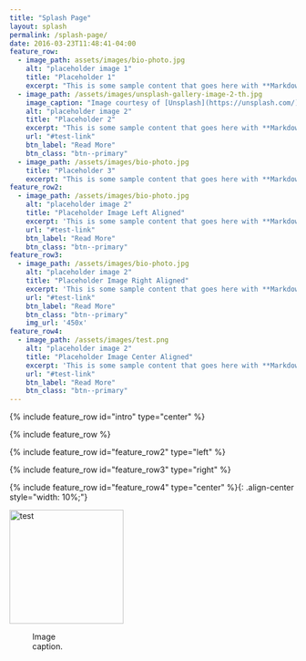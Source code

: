 ```yaml
---
title: "Splash Page"
layout: splash
permalink: /splash-page/
date: 2016-03-23T11:48:41-04:00
feature_row:
  - image_path: assets/images/bio-photo.jpg
    alt: "placeholder image 1"
    title: "Placeholder 1"
    excerpt: "This is some sample content that goes here with **Markdown** formatting."
  - image_path: /assets/images/unsplash-gallery-image-2-th.jpg
    image_caption: "Image courtesy of [Unsplash](https://unsplash.com/)"
    alt: "placeholder image 2"
    title: "Placeholder 2"
    excerpt: "This is some sample content that goes here with **Markdown** formatting."
    url: "#test-link"
    btn_label: "Read More"
    btn_class: "btn--primary"
  - image_path: /assets/images/bio-photo.jpg
    title: "Placeholder 3"
    excerpt: "This is some sample content that goes here with **Markdown** formatting."
feature_row2:
  - image_path: /assets/images/bio-photo.jpg
    alt: "placeholder image 2"
    title: "Placeholder Image Left Aligned"
    excerpt: 'This is some sample content that goes here with **Markdown** formatting. Left aligned with `type="left"`'
    url: "#test-link"
    btn_label: "Read More"
    btn_class: "btn--primary"
feature_row3:
  - image_path: /assets/images/bio-photo.jpg
    alt: "placeholder image 2"
    title: "Placeholder Image Right Aligned"
    excerpt: 'This is some sample content that goes here with **Markdown** formatting. Right aligned with `type="right"`, test image size with img_url: 450x'
    url: "#test-link"
    btn_label: "Read More"
    btn_class: "btn--primary"
    img_url: '450x' 
feature_row4:
  - image_path: /assets/images/test.png
    alt: "placeholder image 2"
    title: "Placeholder Image Center Aligned"
    excerpt: 'This is some sample content that goes here with **Markdown** formatting. Centered with `type="center"`, test this: `{: .align-center style="width: 10%;"}`'
    url: "#test-link"
    btn_label: "Read More"
    btn_class: "btn--primary"
---
```


{% include feature_row id="intro" type="center" %}

{% include feature_row %}

{% include feature_row id="feature_row2" type="left" %}

{% include feature_row id="feature_row3" type="right" %}

{% include feature_row id="feature_row4" type="center" %}{: .align-center style="width: 10%;"}

<img src="/assets/images/test.png" alt="test" width="200"/>

<figure style="width: 80px" class="align-center">
  <img src="{{ site.url }}{{ site.baseurl }}/assets/images/bio-photo.jpg" alt="">
  <figcaption>Image caption.</figcaption>
</figure>

